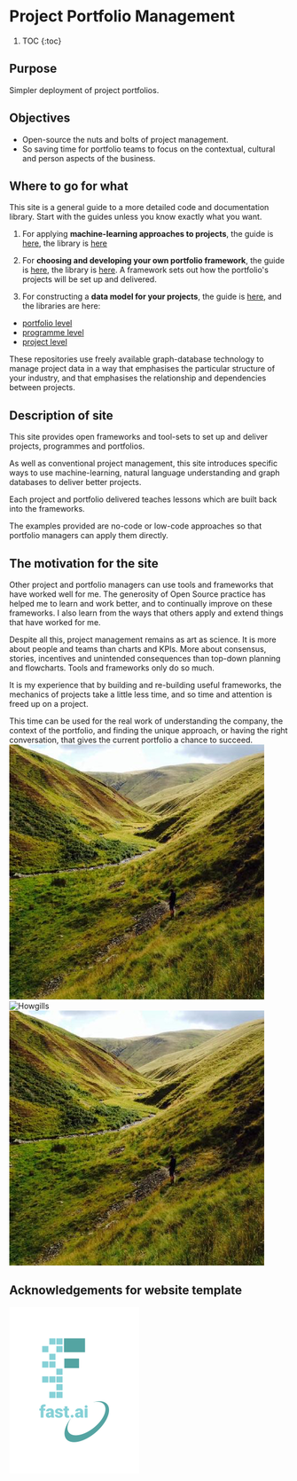 # Project Portfolio Management
1. TOC
{:toc}

## Purpose
Simpler deployment of project portfolios.

## Objectives
- Open-source the nuts and bolts of project management.
- So saving time for portfolio teams to focus on the contextual, cultural and person aspects of the business.  

## Where to go for what 
This site is a general guide to a more detailed code and documentation library. 
Start with the guides unless you know exactly what you want. 

1. For applying **machine-learning approaches to projects**, the guide is [here](https://lawrencerowland.github.io/2020/05/05/Applying-Machine-Learning-at-different-levels.html), the library is [here](https://github.com/lawrencerowland/Machine-learning-for-project-portfolios) 

1. For **choosing and developing your own portfolio framework**, the guide is [here](https://lawrencerowland.github.io/2020/05/11/Choose-and-develop-a-portfolio-framework.html), the library is [here](https://github.com/lawrencerowland/Data-Model-for-Project-Frameworks). A framework sets out how the portfolio's projects will be set up and delivered.

1. For constructing a **data model for your projects**, the guide is [here](https://lawrencerowland.github.io/2020/05/07/Data-models-for-Project-Portfolios.html), and the libraries are here:

- [portfolio level](https://github.com/lawrencerowland/Data-models-for-portfolios)
- [programme level](https://github.com/lawrencerowland/Data-models-for-programmes)
- [project level](https://github.com/lawrencerowland/Data-models-for-projects)

These repositories use freely available graph-database technology to manage project data in a way that emphasises the particular structure of your industry, and that emphasises the relationship and dependencies between projects.

## Description of site
This site provides open frameworks and tool-sets to set up and deliver projects, programmes and portfolios. 

As well as conventional project management, this site introduces specific ways to use machine-learning, natural language understanding and graph databases to deliver better projects. 

Each project and portfolio delivered teaches lessons which are built back into the frameworks. 

The examples provided are no-code or low-code approaches so that portfolio managers can apply them directly.


## The motivation for the site

Other project and portfolio managers can use tools and frameworks that have worked well for me. The generosity of Open Source practice has helped me to learn and work better, and to continually improve on these frameworks. I also learn from the ways that others apply and extend things that have worked for me. 

Despite all this, project management remains as art as science. It is more about people and teams than charts and KPIs. More about consensus, stories, incentives and unintended consequences than top-down planning and flowcharts. Tools and frameworks only do so much. 

It is my experience that by building and re-building useful frameworks, the mechanics of projects take a little less time, and so time and attention is freed up on a project. 

This time can be used for the real work of understanding the company, the context of the portfolio, and finding the unique approach, or having the right conversation, that gives the current portfolio a chance to succeed. 
![Howgills](https://github.com/lawrencerowland/lawrencerowland.github.io/blob/master/images/Howgills.png)
![Howgills](https://github.com/lawrencerowland/lawrencerowland.github.io/images/Howgills.png)
![Howgills](images/Howgills.png)

## Acknowledgements for website template
![Image of fast.ai logo](images/logo.png)


